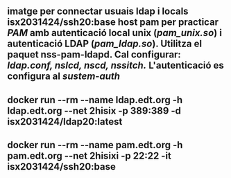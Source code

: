 
imatge per connectar usuais ldap i locals
**isx2031424/ssh20:base** host pam per practicar *PAM* amb autenticació local 
unix (*pam_unix.so*) i autenticació LDAP (*pam_ldap.so*). Utilitza el paquet 
nss-pam-ldapd. Cal configurar: *ldap.conf, nslcd, nscd, nssitch.*
L'autenticació es configura al *sustem-auth*
-----------------------------------------------------------
docker run --rm --name ldap.edt.org -h ldap.edt.org --net 2hisix -p 389:389 -d isx2031424/ldap20:latest
----------------------------------------------------------
docker run --rm --name pam.edt.org -h pam.edt.org --net 2hisixi -p 22:22 -it isx2031424/ssh20:base
-------------------------------------------------------------
